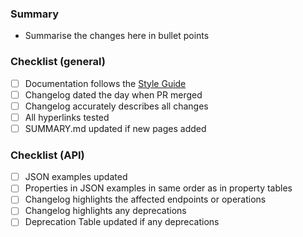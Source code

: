 ### Summary

* Summarise the changes here in bullet points

### Checklist (general)

- [ ] Documentation follows the [Style Guide](https://mews.atlassian.net/wiki/x/KJAoCw)
- [ ] Changelog dated the day when PR merged
- [ ] Changelog accurately describes all changes
- [ ] All hyperlinks tested
- [ ] SUMMARY.md updated if new pages added

### Checklist (API)

- [ ] JSON examples updated
- [ ] Properties in JSON examples in same order as in property tables
- [ ] Changelog highlights the affected endpoints or operations
- [ ] Changelog highlights any deprecations
- [ ] Deprecation Table updated if any deprecations
